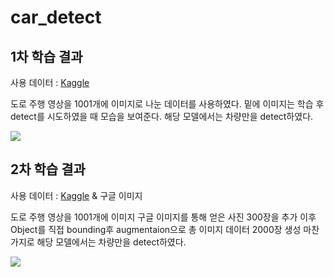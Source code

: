 # car_detect

## 1차 학습 결과
사용 데이터 : [Kaggle](https://www.kaggle.com/sshikamaru/car-object-detection)

도로 주행 영상을 1001개에 이미지로 나눈 데이터를 사용하였다.
밑에 이미지는 학습 후 detect를 시도하였을 때 모습을 보여준다.
해당 모델에서는 차량만을  detect하였다.

<img src="https://github.com/jangByeongHui/car_detect/blob/main/ezgif.com-gif-maker.gif?raw=true">

## 2차 학습 결과
사용 데이터 : [Kaggle](https://www.kaggle.com/sshikamaru/car-object-detection) & 구글 이미지

도로 주행 영상을 1001개에 이미지 구글 이미지를 통해 얻은 사진 300장을 추가
이후 Object를 직접 bounding후 augmentaion으로 총 이미지 데이터 2000장 생성 
마찬가지로 해당 모델에서는 차량만을  detect하였다. 

<img src="https://github.com/jangByeongHui/car_detect/blob/main/test_2.gif?raw=true">